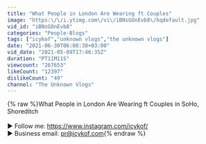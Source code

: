 ```yaml
---
title: "What People in London Are Wearing ft Couples"
image: "https:\/\/i.ytimg.com\/vi\/iBNsGOnEvb8\/hqdefault.jpg"
vid_id: "iBNsGOnEvb8"
categories: "People-Blogs"
tags: ["icykof","unknown vlogs","the unknown vlogs"]
date: "2021-06-30T06:08:38+03:00"
vid_date: "2021-05-09T17:46:35Z"
duration: "PT11M11S"
viewcount: "267653"
likeCount: "12397"
dislikeCount: "49"
channel: "The Unknown Vlogs"
---
```

{% raw %}What People in London Are Wearing ft Couples in SoHo, Shoreditch<br /><br />► Follow me: <a rel="nofollow" target="blank" href="https://www.instagram.com/icykof/">https://www.instagram.com/icykof/</a><br />► Business email: pr@icykof.com{% endraw %}
